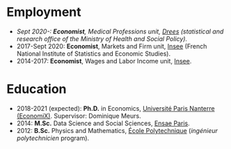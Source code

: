 # Employment

* *Sept 2020-: **Economist**, Medical Professions unit, [Drees](https://drees.solidarites-sante.gouv.fr/etudes-et-statistiques/) (statistical and research office of the Ministry of Health and Social Policy).*
* 2017-Sept 2020: **Economist**, Markets and Firm unit, [Insee](https://insee.fr/fr/accueil) (French National Institute of Statistics and Economic Studies).
* 2014-2017: **Economist**, Wages and Labor Income unit, [Insee](https://insee.fr/fr/accueil).

# Education

* 2018-2021 (expected): **Ph.D.** in Economics, [Université Paris Nanterre (EconomiX)](https://economix.fr/en). Supervisor: Dominique Meurs.
* 2014: **M.Sc.** Data Science and Social Sciences, [Ensae Paris](https://www.ensae.fr/).
* 2012: **B.Sc.** Physics and Mathematics, [École Polytechnique](https://www.polytechnique.edu/) (*ingénieur polytechnicien* program).

